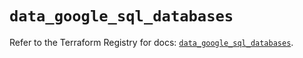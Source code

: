 # `data_google_sql_databases`

Refer to the Terraform Registry for docs: [`data_google_sql_databases`](https://registry.terraform.io/providers/hashicorp/google/6.30.0/docs/data-sources/sql_databases).
